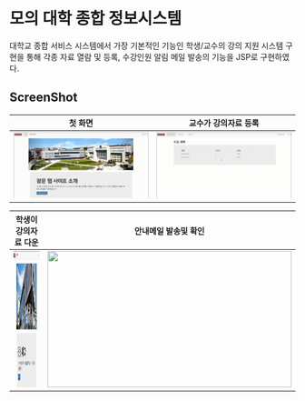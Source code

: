 # 모의 대학 종합 정보시스템 
대학교 종합 서비스 시스템에서 가장 기본적인 기능인 학생/교수의 강의 지원 시스템 구현을 통해 각종 자료 열람 및 등록, 수강인원 알림 메일 발송의 기능을 JSP로 구현하였다.

ScreenShot
----------------
| 첫 화면 | 교수가 강의자료 등록 | 
|:---:|:---:|
| <img src="./readme_images/1.UI.gif"  >  | <img src="./readme_images/2.강의자료등록.gif"  > |  

| 학생이 강의자료 다운 | 안내메일 발송및 확인 | 
|:---:|:---:|
| <img src="./readme_images/3.강의자료다운.gif" height="240">  | <img src="./readme_images/4.안내메일.gif" width= "430" height="240"> |
